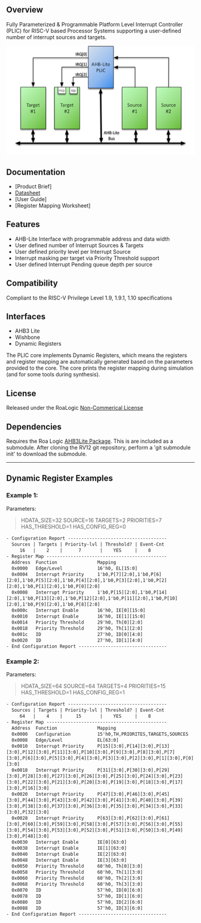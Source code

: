## Overview

Fully Parameterized & Programmable Platform Level Interrupt Controller (PLIC) for RISC-V based Processor Systems supporting a user-defined number of interrupt sources and targets.

![Example PLIC System Diagram](assets/img/AHB-Lite_PLIC_System_Diagram.png)

## Documentation

- [Product Brief]
- [Datasheet](DATASHEET)
- [User Guide]
- [Register Mapping Worksheet]

## Features

- AHB-Lite Interface with programmable address and data width
- User defined number of Interrupt Sources & Targets
- User defined priority level per Interrupt Source
- Interrupt masking per target via Priority Threshold support
- User defined Interrupt Pending queue depth per source

## Compatibility

Compliant to the RISC-V Privilege Level 1.9, 1.9.1, 1.10 specifications

## Interfaces

- AHB3 Lite
- Wishbone
- Dynamic Registers

The PLIC core implements Dynamic Registers, which means the registers and register mapping are automatically generated based on the parameters provided to the core. The core prints the register mapping during simulation (and for some tools during synthesis).

<!-- ## Parameters

| Parameter           | Description                              |
| ------------------- | ---------------------------------------- |
| `HADDR_SIZE`        | AHB Bus Address Size                     |
| `HDATA_SIZE`        | AHB Bus Data Size                        |
| `SOURCES`           | Number of Interrupt Sources              |
| `TARGETS`           | Number of Interrupt Targets              |
| `PRIORITIES`        | Number of Interrupt Priority Levels      |
| `MAX_PENDING_COUNT` | Maximum Number of Pending Edge-Triggered Interrupts |
| `HAS_THRESHOLD`     | Implement the Interrupt Priority Threshold Registers? |
| `HAS_CONFIG_REG`    | Implement a register containing the IP configuration? |

## Resources

Extract table from datasheet -->

## License

Released under the RoaLogic [Non-Commerical License](/LICENSE.md)

## Dependencies
Requires the Roa Logic [AHB3Lite Package](). This is are included as a submodule.
After cloning the RV12 git repository, perform a 'git submodule init' to download the submodule.

- - -

## Dynamic Register Examples
### Example 1:
Parameters: 
> HDATA_SIZE=32 
> SOURCE=16 
> TARGETS=2 
> PRIORITIES=7 
> HAS_THRESHOLD=1 
> HAS_CONFIG_REG=0

```
- Configuration Report -------------------------------------
  Sources | Targets | Priority-lvl | Threshold? | Event-Cnt
     16   |    2    |      7       |    YES     |    8
- Register Map ---------------------------------------------
  Address  Function               Mapping
  0x0000   Edge/Level             16'h0, EL[15:0]
  0x0004   Interrupt Priority     1'b0,P[7][2:0],1'b0,P[6][2:0],1'b0,P[5][2:0],1'b0,P[4][2:0],1'b0,P[3][2:0],1'b0,P[2][2:0],1'b0,P[1][2:0],1'b0,P[0][2:0]
  0x0008   Interrupt Priority     1'b0,P[15][2:0],1'b0,P[14][2:0],1'b0,P[13][2:0],1'b0,P[12][2:0],1'b0,P[11][2:0],1'b0,P[10][2:0],1'b0,P[9][2:0],1'b0,P[8][2:0]
  0x000c   Interrupt Enable       16'h0, IE[0][15:0]
  0x0010   Interrupt Enable       16'h0, IE[1][15:0]
  0x0014   Priority Threshold     29'h0, Th[0][2:0]
  0x0018   Priority Threshold     29'h0, Th[1][2:0]
  0x001c   ID                     27'h0, ID[0][4:0]
  0x0020   ID                     27'h0, ID[1][4:0]
- End Configuration Report ---------------------------------
```

### Example 2:
Parameters: 
> HDATA_SIZE=64 
> SOURCE=64 
> TARGETS=4 
> PRIORITIES=15 
> HAS_THRESHOLD=1 
> HAS_CONFIG_REG=1

```
- Configuration Report -------------------------------------
  Sources | Targets | Priority-lvl | Threshold? | Event-Cnt  
     64   |    4    |     15       |    YES     |    8       
- Register Map ---------------------------------------------
  Address  Function               Mapping
  0x0000   Configuration          15'h0,TH,PRIORITES,TARGETS,SOURCES
  0x0008   Edge/Level             EL[63:0]
  0x0010   Interrupt Priority     P[15][3:0],P[14][3:0],P[13][3:0],P[12][3:0],P[11][3:0],P[10][3:0],P[9][3:0],P[8][3:0],P[7][3:0],P[6][3:0],P[5][3:0],P[4][3:0],P[3][3:0],P[2][3:0],P[1][3:0],P[0][3:0]
  0x0018   Interrupt Priority     P[31][3:0],P[30][3:0],P[29][3:0],P[28][3:0],P[27][3:0],P[26][3:0],P[25][3:0],P[24][3:0],P[23][3:0],P[22][3:0],P[21][3:0],P[20][3:0],P[19][3:0],P[18][3:0],P[17][3:0],P[16][3:0]
  0x0020   Interrupt Priority     P[47][3:0],P[46][3:0],P[45][3:0],P[44][3:0],P[43][3:0],P[42][3:0],P[41][3:0],P[40][3:0],P[39][3:0],P[38][3:0],P[37][3:0],P[36][3:0],P[35][3:0],P[34][3:0],P[33][3:0],P[32][3:0]
  0x0028   Interrupt Priority     P[63][3:0],P[62][3:0],P[61][3:0],P[60][3:0],P[59][3:0],P[58][3:0],P[57][3:0],P[56][3:0],P[55][3:0],P[54][3:0],P[53][3:0],P[52][3:0],P[51][3:0],P[50][3:0],P[49][3:0],P[48][3:0]
  0x0030   Interrupt Enable       IE[0][63:0]
  0x0038   Interrupt Enable       IE[1][63:0]
  0x0040   Interrupt Enable       IE[2][63:0]
  0x0048   Interrupt Enable       IE[3][63:0]
  0x0050   Priority Threshold     60'h0, Th[0][3:0]
  0x0058   Priority Threshold     60'h0, Th[1][3:0]
  0x0060   Priority Threshold     60'h0, Th[2][3:0]
  0x0068   Priority Threshold     60'h0, Th[3][3:0]
  0x0070   ID                     57'h0, ID[0][6:0]
  0x0078   ID                     57'h0, ID[1][6:0]
  0x0080   ID                     57'h0, ID[2][6:0]
  0x0088   ID                     57'h0, ID[3][6:0]
- End Configuration Report ---------------------------------
```
